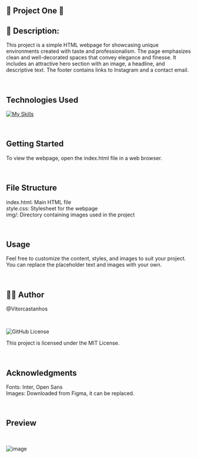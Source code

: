 ## 🚀 Project One 🚀 ##


## 📝 Description:

This project is a simple HTML webpage for showcasing unique environments created with taste and professionalism. The page emphasizes clean and well-decorated spaces that convey elegance and finesse. It includes an attractive hero section with an image, a headline, and descriptive text. The footer contains links to Instagram and a contact email.

<br>

## Technologies Used
[![My Skills](https://skillicons.dev/icons?i=html,css)](https://skillicons.dev)

<br>

## Getting Started

To view the webpage, open the index.html file in a web browser.

<br>

## File Structure

index.html: Main HTML file <br>
style.css: Stylesheet for the webpage <br>
img/: Directory containing images used in the project <br>

<br>

## Usage

Feel free to customize the content, styles, and images to suit your project. You can replace the placeholder text and images with your own.

<br>

## 👋🏻 Author
@Vitorcastanhos

<br>

![GitHub License](https://img.shields.io/github/license/jaywcjlove/tools)

This project is licensed under the MIT License.

<br>

## Acknowledgments

Fonts: Inter, Open Sans <br>
Images: Downloaded from Figma, it can be replaced.

<br/>

## Preview

<br/>

![image](https://github.com/Vitorcastanhos/projectone/assets/77864032/8cb9e658-09b5-4428-bf41-532defb9adfd)

